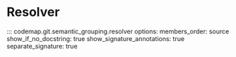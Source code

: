 # Resolver

::: codemap.git.semantic_grouping.resolver
    options:
      members_order: source
      show_if_no_docstring: true
      show_signature_annotations: true
      separate_signature: true

